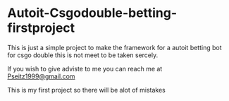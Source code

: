 # Autoit-Csgodouble-betting-firstproject

This is just a simple project to make the framework for a autoit betting bot for csgo double this is not meet to be taken sercely. 

If you wish to give adviste to me you can reach me at Pseitz1999@gmail.com

This is my first project so there will be alot of mistakes
